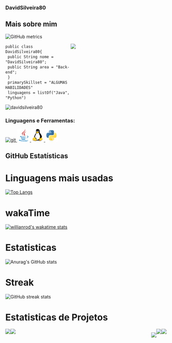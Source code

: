 ### DavidSilveira80

## Mais sobre mim

![GitHub metrics](https://metrics.lecoq.io/DavidSilveira80)

<img align="right" width="300" src="https://i2.wp.com/allhtaccess.info/wp-content/uploads/2018/03/programming.gif?fit=1281%2C716&ssl=1" />

```Java/Python
public class DavidSilveira80{
 public String nome = "DavidSilveira80";
 public String area = "Back-end";
 }
 primarySkillset = "ALGUMAS HABILIDADES"
 linguagens = listOf("Java", "Python") 
```


<p align="left"> <img src="https://komarev.com/ghpvc/?username=davidsilveira80&label=Profile%20views&color=0e75b6&style=flat" alt="davidsilveira80" /> </p>


<h3 align="left">Linguagens e Ferramentas:</h3>
<p align="left"> <a href="https://git-scm.com/" target="_blank" rel="noreferrer"> <img src="https://www.vectorlogo.zone/logos/git-scm/git-scm-icon.svg" alt="git" width="40" height="40"/> </a> <a href="https://www.java.com" target="_blank" rel="noreferrer"> <img src="https://raw.githubusercontent.com/devicons/devicon/master/icons/java/java-original.svg" alt="java" width="40" height="40"/> </a> <a href="https://www.linux.org/" target="_blank" rel="noreferrer"> <img src="https://raw.githubusercontent.com/devicons/devicon/master/icons/linux/linux-original.svg" alt="linux" width="40" height="40"/> </a> <a href="https://www.python.org" target="_blank" rel="noreferrer"> <img src="https://raw.githubusercontent.com/devicons/devicon/master/icons/python/python-original.svg" alt="python" width="40" height="40"/> </a> </p>



## **GitHub Estatísticas**

# Linguagens mais usadas
[![Top Langs](https://github-readme-stats.vercel.app/api/top-langs/?username=Davidsilveira80&show_icons=true&theme=highcontrast&langs_count=8)](https://github.com/anuraghazra/github-readme-stats)

# wakaTime
[![willianrod's wakatime stats](https://github-readme-stats.vercel.app/api/wakatime?username=DavidSilveira80&show_icons=true&theme=highcontrast&)](https://github.com/anuraghazra/github-readme-stats)

# Estatisticas 
![Anurag's GitHub stats](https://github-readme-stats.vercel.app/api?username=DavidSilveira80&show_icons=true&theme=highcontrast)

# Streak
![GitHub streak stats](https://github-readme-streak-stats.herokuapp.com/?user=DavidSilveira80&show_icons=true&theme=highcontrast) 

#  Estatisticas de Projetos 

<div align="center">
  <a href="https://github.com/DavidSilveira80/github-readme-stats">
    <img align="left" src="https://github-readme-stats.vercel.app/api/pin/?username=DavidSilveira80&repo=Desafios_beecrowd_Java&theme=highcontrast" />
  </a>
   

  <a href="https://github.com/DavidSilveira80/github-readme-stats">
    <img align="right" src="https://github-readme-stats.vercel.app/api/pin/?username=DavidSilveira80&repo=Testes-Unitarios_Python&theme=highcontrast"/>
  </a>
   
   
  <a href="https://wakatime.com/badge/github/DavidSilveira80/Desafios_beecrowd_java">
    <img align="left" src="https://wakatime.com/badge/github/DavidSilveira80/Desafios_beecrowd_java.svg"/>
  </a>
   
   
  <a href="https://wakatime.com/badge/github/DavidSilveira80/Testes-Unitarios_Python">
    <img align="right" src="https://wakatime.com/badge/github/DavidSilveira80/Testes-Unitarios_Python.svg"/>
  </a>
</div>

 ##

<div align="center">
  <a href="https://wakatime.com/badge/github/DavidSilveira80/Testes-Unitarios_Python">
    <img align="right" src="https://wakatime.com/badge/github/DavidSilveira80/Testes-Unitarios_Python.svg"/>
  </a>
</div>






